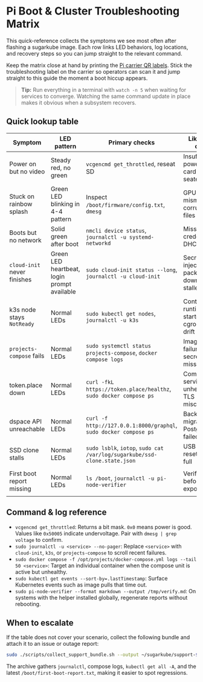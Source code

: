 # Pi Boot & Cluster Troubleshooting Matrix

This quick-reference collects the symptoms we see most often after flashing a
sugarkube image. Each row links LED behaviors, log locations, and recovery
steps so you can jump straight to the relevant command.

Keep the matrix close at hand by printing the [Pi carrier QR labels](./pi_carrier_qr_labels.md).
Stick the troubleshooting label on the carrier so operators can scan it and jump straight to this
guide the moment a boot hiccup appears.

> **Tip:** Run everything in a terminal with `watch -n 5` when waiting for
> services to converge. Watching the same command update in place makes it
> obvious when a subsystem recovers.

## Quick lookup table

| Symptom | LED pattern | Primary checks | Likely root cause | Recommended fix |
| --- | --- | --- | --- | --- |
| Power on but no video | Steady red, no green | `vcgencmd get_throttled`, reseat SD | Insufficient power or SD card not seated | Swap power supply, reinsert SD/SSD, confirm `lsblk` shows the boot media. |
| Stuck on rainbow splash | Green LED blinking in 4-4 pattern | Inspect `/boot/firmware/config.txt`, `dmesg` | GPU firmware mismatch or corrupt boot files | Reflash boot partition, copy `/boot/firmware` from fresh release, rerun verifier. |
| Boots but no network | Solid green after boot | `nmcli device status`, `journalctl -u systemd-networkd` | Missing Wi-Fi credentials or DHCP failure | Re-run `install_sugarkube_image.sh` with `--secrets`, verify router DHCP, check cable. |
| `cloud-init` never finishes | Green LED heartbeat, login prompt available | `sudo cloud-init status --long`, `journalctl -u cloud-init` | Secret injection or package download stalled | Clear with `sudo cloud-init clean`, fix network, rerun verifier. |
| k3s node stays `NotReady` | Normal LEDs | `sudo kubectl get nodes`, `journalctl -u k3s` | Container runtime not started or cgroup config drift | Reboot once, then inspect `/var/log/syslog` for `containerd`; run `sudo systemctl restart k3s`. |
| `projects-compose` fails | Normal LEDs | `sudo systemctl status projects-compose`, `docker compose logs` | Image pull failures or secrets missing | Run `sudo systemctl restart projects-compose`, verify `/opt/projects/.env`, re-run `pi_node_verifier.sh`. |
| token.place down | Normal LEDs | `curl -fkL https://token.place/healthz`, `sudo docker compose ps` | Compose service unhealthy or TLS misconfigured | Restart compose stack, check `docker compose logs token.place`, trust anchors under `/etc/ssl`. |
| dspace API unreachable | Normal LEDs | `curl -f http://127.0.0.1:8000/graphql`, `sudo docker compose ps` | Background migrations or Postgres init failed | Tail `docker compose logs dspace`, confirm `postgres` container ready, rerun migrations. |
| SSD clone stalls | Normal LEDs | `sudo lsblk`, `iotop`, `sudo cat /var/log/sugarkube/ssd-clone.state.json` | USB bridge resets or disk full | Re-seat USB/SATA cable, ensure target larger than source, rerun `scripts/ssd_clone.py --resume`. |
| First boot report missing | Normal LEDs | `ls /boot`, `journalctl -u pi-node-verifier` | Verifier failed before report export | Manually run `sudo /usr/local/bin/pi_node_verifier.sh --report /boot/first-boot-report.txt`. |

## Command & log reference

- `vcgencmd get_throttled`: Returns a bit mask. `0x0` means power is good. Values like
  `0x50005` indicate undervoltage. Pair with `dmesg | grep voltage` to confirm.
- `sudo journalctl -u <service> --no-pager`: Replace `<service>` with `cloud-init`,
  `k3s`, or `projects-compose` to scroll recent failures.
- `sudo docker compose -f /opt/projects/docker-compose.yml logs --tail 50 <service>`:
  Target an individual container when the compose unit is active but unhealthy.
- `sudo kubectl get events --sort-by=.lastTimestamp`: Surface Kubernetes events
  such as image pulls that time out.
- `sudo pi-node-verifier --format markdown --output /tmp/verify.md`: On systems
  with the helper installed globally, regenerate reports without rebooting.

## When to escalate

If the table does not cover your scenario, collect the following bundle and
attach it to an issue or outage report:

```bash
sudo ./scripts/collect_support_bundle.sh --output ~/sugarkube/support-$(date +%Y%m%d).tar.gz
```

The archive gathers `journalctl`, compose logs, `kubectl get all -A`, and the
latest `/boot/first-boot-report.txt`, making it easier to spot regressions.
